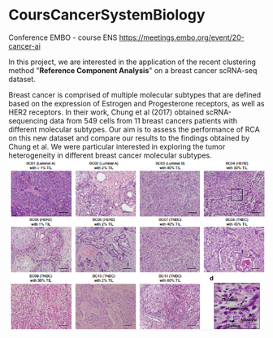 # CoursCancerSystemBiology
Conference EMBO - course ENS
https://meetings.embo.org/event/20-cancer-ai 

In this project, we are interested in the application of the recent clustering method "**Reference Component Analysis**" on a breast cancer scRNA-seq dataset. 

Breast cancer is comprised of multiple molecular subtypes that are defined based on the expression of Estrogen and Progesterone receptors, as well as HER2 receptors. In their work, Chung et al (2017) obtained scRNA-sequencing data from 549 cells from 11 breast cancers patients with different molecular subtypes. Our aim is to assess the performance of RCA on this new dataset and compare our results to the findings obtained by Chung et al. We were particular interested in exploring the tumor heterogeneity in different breast cancer molecular subtypes.
![Pathology](Imagestoup/Pathology.png)

